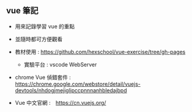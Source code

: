 ## vue 筆記
- 用來記錄學習 vue 的重點
- 並隨時都可方便觀看
- 教材使用 : https://github.com/hexschool/vue-exercise/tree/gh-pages
  - 實驗平台 : vscode WebServer
  
- chrome Vue 偵錯套件 : https://chrome.google.com/webstore/detail/vuejs-devtools/nhdogjmejiglipccpnnnanhbledajbpd
- Vue 中文官網 :　https://cn.vuejs.org/

